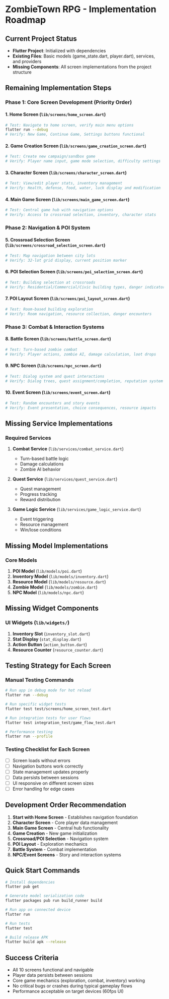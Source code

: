 # ZombieTown RPG - Implementation Roadmap

## Current Project Status
- **Flutter Project**: Initialized with dependencies
- **Existing Files**: Basic models (game_state.dart, player.dart), services, and providers
- **Missing Components**: All screen implementations from the project structure

## Remaining Implementation Steps

### Phase 1: Core Screen Development (Priority Order)

#### 1. Home Screen (`lib/screens/home_screen.dart`)
```bash
# Test: Navigate to home screen, verify main menu options
flutter run --debug
# Verify: New Game, Continue Game, Settings buttons functional
```

#### 2. Game Creation Screen (`lib/screens/game_creation_screen.dart`)
```bash
# Test: Create new campaign/sandbox game
# Verify: Player name input, game mode selection, difficulty settings
```

#### 3. Character Screen (`lib/screens/character_screen.dart`)
```bash
# Test: View/edit player stats, inventory management
# Verify: Health, defense, food, water, luck display and modification
```

#### 4. Main Game Screen (`lib/screens/main_game_screen.dart`)
```bash
# Test: Central game hub with navigation options
# Verify: Access to crossroad selection, inventory, character stats
```

### Phase 2: Navigation & POI System

#### 5. Crossroad Selection Screen (`lib/screens/crossroad_selection_screen.dart`)
```bash
# Test: Map navigation between city lots
# Verify: 32-lot grid display, current position marker
```

#### 6. POI Selection Screen (`lib/screens/poi_selection_screen.dart`)
```bash
# Test: Building selection at crossroads
# Verify: Residential/Commercial/Civic building types, danger indicators
```

#### 7. POI Layout Screen (`lib/screens/poi_layout_screen.dart`)
```bash
# Test: Room-based building exploration
# Verify: Room navigation, resource collection, danger encounters
```

### Phase 3: Combat & Interaction Systems

#### 8. Battle Screen (`lib/screens/battle_screen.dart`)
```bash
# Test: Turn-based zombie combat
# Verify: Player actions, zombie AI, damage calculation, loot drops
```

#### 9. NPC Screen (`lib/screens/npc_screen.dart`)
```bash
# Test: Dialog system and quest interactions
# Verify: Dialog trees, quest assignment/completion, reputation system
```

#### 10. Event Screen (`lib/screens/event_screen.dart`)
```bash
# Test: Random encounters and story events
# Verify: Event presentation, choice consequences, resource impacts
```

## Missing Service Implementations

### Required Services
1. **Combat Service** (`lib/services/combat_service.dart`)
   - Turn-based battle logic
   - Damage calculations
   - Zombie AI behavior

2. **Quest Service** (`lib/services/quest_service.dart`)
   - Quest management
   - Progress tracking
   - Reward distribution

3. **Game Logic Service** (`lib/services/game_logic_service.dart`)
   - Event triggering
   - Resource management
   - Win/lose conditions

## Missing Model Implementations

### Core Models
1. **POI Model** (`lib/models/poi.dart`)
2. **Inventory Model** (`lib/models/inventory.dart`)
3. **Resource Model** (`lib/models/resource.dart`)
4. **Zombie Model** (`lib/models/zombie.dart`)
5. **NPC Model** (`lib/models/npc.dart`)

## Missing Widget Components

### UI Widgets (`lib/widgets/`)
1. **Inventory Slot** (`inventory_slot.dart`)
2. **Stat Display** (`stat_display.dart`)
3. **Action Button** (`action_button.dart`)
4. **Resource Counter** (`resource_counter.dart`)

## Testing Strategy for Each Screen

### Manual Testing Commands
```bash
# Run app in debug mode for hot reload
flutter run --debug

# Run specific widget tests
flutter test test/screens/home_screen_test.dart

# Run integration tests for user flows
flutter test integration_test/game_flow_test.dart

# Performance testing
flutter run --profile
```

### Testing Checklist for Each Screen
- [ ] Screen loads without errors
- [ ] Navigation buttons work correctly
- [ ] State management updates properly
- [ ] Data persists between sessions
- [ ] UI responsive on different screen sizes
- [ ] Error handling for edge cases

## Development Order Recommendation

1. **Start with Home Screen** - Establishes navigation foundation
2. **Character Screen** - Core player data management
3. **Main Game Screen** - Central hub functionality
4. **Game Creation** - New game initialization
5. **Crossroad/POI Selection** - Navigation system
6. **POI Layout** - Exploration mechanics
7. **Battle System** - Combat implementation
8. **NPC/Event Screens** - Story and interaction systems

## Quick Start Commands

```bash
# Install dependencies
flutter pub get

# Generate model serialization code
flutter packages pub run build_runner build

# Run app on connected device
flutter run

# Run tests
flutter test

# Build release APK
flutter build apk --release
```

## Success Criteria
- All 10 screens functional and navigable
- Player data persists between sessions
- Core game mechanics (exploration, combat, inventory) working
- No critical bugs or crashes during typical gameplay flows
- Performance acceptable on target devices (60fps UI)
